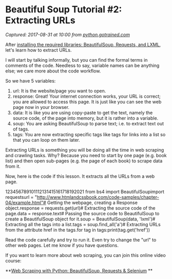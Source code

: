 # Beautiful Soup Tutorial #2: Extracting URLs

_Captured: 2017-08-31 at 10:00 from [python.gotrained.com](http://python.gotrained.com/beautifulsoup-extracting-urls/?ref=quuu&utm_content=buffer9affa&utm_medium=social&utm_source=twitter.com&utm_campaign=buffer)_

After [installing the required libraries: BeautifulSoup, Requests, and LXML](http://python.gotrained.com/install-beautifulsoup/), let's learn how to extract URLs.

I will start by talking informally, but you can find the formal terms in comments of the code. Needless to say, variable names can be anything else; we care more about the code workflow.

So we have 5 variables:

  1. url: It is the website/page you want to open.
  2. response: Great! Your internet connection works, your URL is correct; you are allowed to access this page. It is just like you can see the web page now in your browser.
  3. data: It is like you are using copy-paste to get the text, namely the source code, of the page into memory, but it is rather into a variable.
  4. soup: You are asking BeautifulSoup to parse text; i.e. to extract text out of tags.
  5. tags: You are now extracting specific tags like tags for links into a list so that you can loop on them later.

Extracting URLs is something you will be doing all the time in web scraping and crawling tasks. Why? Because you need to start by one page (e.g. book list) and then open sub-pages (e.g. the page of each book) to scrape data from it.

Now, here is the code if this lesson. It extracts all the URLs from a web page.

123456789101112131415161718192021
from bs4 import BeautifulSoupimport requestsurl = "http://www.htmlandcssbook.com/code-samples/chapter-04/example.html"# Getting the webpage, creating a Response object.response = requests.get(url)# Extracting the source code of the page.data = response.text# Passing the source code to BeautifulSoup to create a BeautifulSoup object for it.soup = BeautifulSoup(data, 'lxml')# Extracting all the <a> tags into a list.tags = soup.find_all('a')# Extracting URLs from the attribute href in the <a> tags.for tag in tags:print(tag.get('href'))

Read the code carefully and try to run it. Even try to change the "url" to other web pages. Let me know if you have questions.

If you want to learn more about web scraping, you can join this online video course:

**[Web Scraping with Python: BeautifulSoup, Requests & Selenium](https://www.udemy.com/web-scraping-with-python-beautifulsoup/?couponCode=SITE-BS-URLS) **
